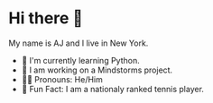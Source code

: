 # Hi there 👋

My name is AJ and I live in New York.
 * 🐍 I'm currently learning Python.
 * 🤖 I am working on a Mindstorms project.
 * 👦🏾 Pronouns: He/Him
 * 🎾 Fun Fact: I am a nationaly ranked tennis player.


